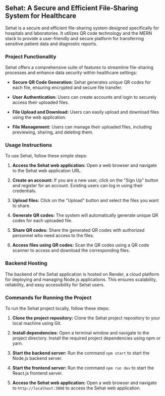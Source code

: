 ## Sehat: A Secure and Efficient File-Sharing System for Healthcare

Sehat is a secure and efficient file-sharing system designed specifically for hospitals and laboratories. It utilizes QR code technology and the MERN stack to provide a user-friendly and secure platform for transferring sensitive patient data and diagnostic reports.

### Project Functionality

Sehat offers a comprehensive suite of features to streamline file-sharing processes and enhance data security within healthcare settings:

- **Secure QR Code Generation:** Sehat generates unique QR codes for each file, ensuring encrypted and secure file transfer.

- **User Authentication:** Users can create accounts and login to securely access their uploaded files.

- **File Upload and Download:** Users can easily upload and download files using the web application.

- **File Management:** Users can manage their uploaded files, including previewing, sharing, and deleting them.

### Usage Instructions

To use Sehat, follow these simple steps:

1. **Access the Sehat web application:** Open a web browser and navigate to the Sehat web application URL.

2. **Create an account:** If you are a new user, click on the "Sign Up" button and register for an account. Existing users can log in using their credentials.

3. **Upload files:** Click on the "Upload" button and select the files you want to share.

4. **Generate QR codes:** The system will automatically generate unique QR codes for each uploaded file.

5. **Share QR codes:** Share the generated QR codes with authorized personnel who need access to the files.

6. **Access files using QR codes:** Scan the QR codes using a QR code scanner to access and download the corresponding files.

### Backend Hosting

The backend of the Sehat application is hosted on Render, a cloud platform for deploying and managing Node.js applications. This ensures scalability, reliability, and easy accessibility for Sehat users.

### Commands for Running the Project

To run the Sehat project locally, follow these steps:

1. **Clone the project repository:** Clone the Sehat project repository to your local machine using Git.

2. **Install dependencies:** Open a terminal window and navigate to the project directory. Install the required project dependencies using npm or yarn.

3. **Start the backend server:** Run the command `npm start` to start the Node.js backend server.

4. **Start the frontend server:** Run the command `npm run dev` to start the React.js frontend server.

5. **Access the Sehat web application:** Open a web browser and navigate to `http://localhost:3000` to access the Sehat web application.